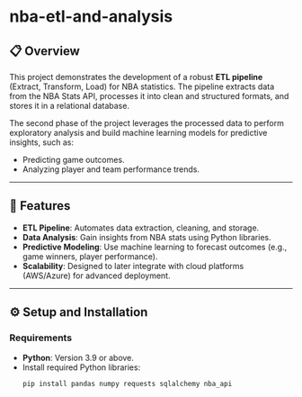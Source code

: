 # nba-etl-and-analysis

## 📋 Overview
This project demonstrates the development of a robust **ETL pipeline** (Extract, Transform, Load) for NBA statistics. The pipeline extracts data from the NBA Stats API, processes it into clean and structured formats, and stores it in a relational database. 

The second phase of the project leverages the processed data to perform exploratory analysis and build machine learning models for predictive insights, such as:
- Predicting game outcomes.
- Analyzing player and team performance trends.

---

## 🚀 Features
- **ETL Pipeline**: Automates data extraction, cleaning, and storage.
- **Data Analysis**: Gain insights from NBA stats using Python libraries.
- **Predictive Modeling**: Use machine learning to forecast outcomes (e.g., game winners, player performance).
- **Scalability**: Designed to later integrate with cloud platforms (AWS/Azure) for advanced deployment.

---

## ⚙️ Setup and Installation
### Requirements
- **Python**: Version 3.9 or above.
- Install required Python libraries:
  ```bash
  pip install pandas numpy requests sqlalchemy nba_api
